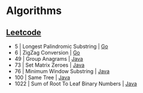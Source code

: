 # Algorithms

## [Leetcode](https://github.com/wnjoon/algorithms/tree/master/leetcode)
- 5     | Longest Palindromic Substring | [Go](https://github.com/wnjoon/algorithms/blob/master/leetcode/5_go.md)
- 6     | ZigZag Conversion | [Go](https://github.com/wnjoon/algorithms/blob/master/leetcode/6_go.md)
- 49    | Group Anagrams | [Java](https://github.com/wnjoon/algorithms/blob/master/leetcode/49_java.md)
- 73    | Set Matrix Zeroes | [Java](https://github.com/wnjoon/algorithms/blob/master/leetcode/73_java.md)
- 76    | Minimum Window Substring | [Java](https://github.com/wnjoon/algorithms/blob/master/leetcode/76_java.md)
- 100   | Same Tree | [Java](https://github.com/wnjoon/algorithms/blob/master/leetcode/100_java.md)
- 1022  | Sum of Root To Leaf Binary Numbers | [Java](https://github.com/wnjoon/algorithms/blob/master/leetcode/1022_java.md)
